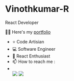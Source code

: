 # Vinothkumar-R
React Developer

🧑‍💻 Here's my [portfolio](https://portfolio-react-lovat-gamma.vercel.app/)
- ⭐ Code Artisian
- 💻 Software Engineer<br>
- 🚀 React Enthusiast
- 📫 How to reach me :
- <br /> [<img src="https://img.shields.io/badge/GitHub-100000?style=for-the-badge&logo=github&logoColor=white">](https://github.com/imvinoth1820/portfolio-react) [<img src="https://img.shields.io/badge/LinkedIn-0077B5?style=for-the-badge&logo=linkedin&logoColor=white">](linkedin.com/in/vinothkumar-r-087083232)

